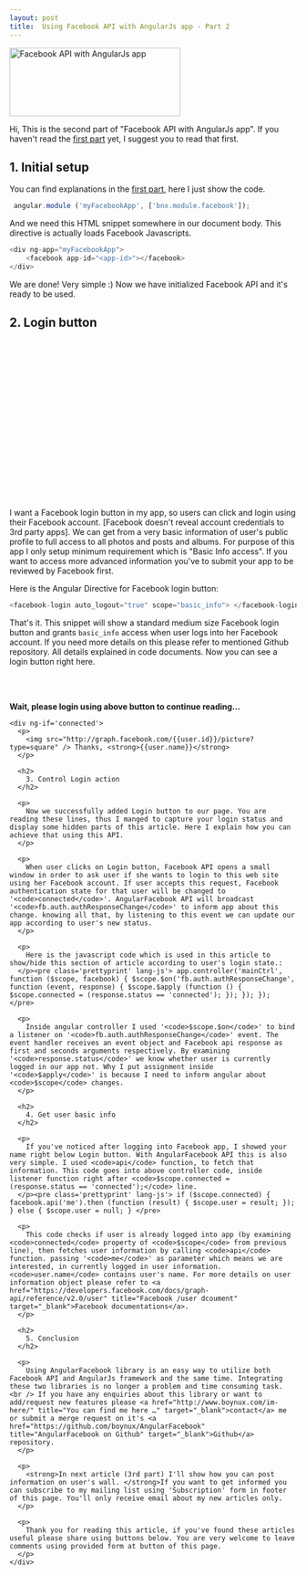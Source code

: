 ```yaml
---
layout: post
title:  Using Facebook API with AngularJs app - Part 2
---
```


[<img class="size-medium wp-image-845 aligncenter" title="AngularJS Facebook" alt="Facebook API with AngularJs app" src="http://www.boynux.com/wp-content/uploads/2014/03/angularjs-facebook-300x120.png" width="300" height="120" />][1]

Hi, This is the second part of "Facebook API with AngularJs app". If you haven't read the [first part][2] yet, I suggest you to read that first. 

## 1. Initial setup

You can find explanations in the <a href="http://www.boynux.com/facebook-api-with-angularjs-app-part-1/" title="Using Facebook API with AngularJs app – Part 1" target="_blank">first part</a>, here I just show the code. 

```javascript
 angular.module ('myFacebookApp', ['bnx.module.facebook']);
```

And we need this HTML snippet somewhere in our document body. This directive is actually loads Facebook Javascripts. 

```javascript
<div ng-app="myFacebookApp">
    <facebook app-id="<app-id>"></facebook>
</div>
```

We are done! Very simple :) Now we have initialized Facebook API and it's ready to be used.

<script src="//ajax.googleapis.com/ajax/libs/angularjs/1.2.15/angular.min.js"></script> 
<script src="{{ site.baseurl }}/javascripts/facebook.js"></script>

<script language="javascript">
var app = angular.module ('myFacebookApp', ['bnx.module.facebook']);
app.controller('mainCtrl', function ($scope, facebook) {
    $scope.$on('fb.auth.authResponseChange', function (event, response) {
        $scope.$apply (function () {
            $scope.connected = (response.status == 'connected');

            if ($scope.connected) {
                facebook.api ('me').then (function (result) {
                    $scope.user = result;
                });
            } else {
                $scope.user = null;
            }
        });
    });
});
</script> 

## 2. Login button

<script async src="//pagead2.googlesyndication.com/pagead/js/adsbygoogle.js"></script> 
<!-- Display Large Rectangle -->
<ins class="adsbygoogle" 
    style="display:inline-block;width:336px;height:280px" 
    data-ad-client="ca-pub-7360583392867579" 
    data-ad-slot="7819924448">
</ins> 
<script> (adsbygoogle = window.adsbygoogle || []).push({}); </script>

I want a Facebook login button in my app, so users can click and login using their Facebook account. [Facebook doesn't reveal account credentials to 3rd party apps]. We can get from a very basic information of user's public profile to full access to all photos and posts and albums. For purpose of this app I only setup minimum requirement which is "Basic Info access". If you want to access more advanced information you've to submit your app to be reviewed by Facebook first. 

Here is the Angular Directive for Facebook login button: 

```javascript
<facebook-login auto_logout="true" scope="basic_info"> </facebook-login>
```

That's it. This snippet will show a standard medium size Facebook login button and grants `basic_info` access when user logs into her Facebook account. If you need more details on this please refer to mentioned Github repository. All details explained in code documents. Now you can see a login button right here. 

<div ng-app="myFacebookApp">
  <facebook app-id="1491187207767298"></facebook> 
  <facebook-login scope="basic_info" auto_logout="true"></facebook-login> 
  <br /> <br /> 
  <div ng-controller='mainCtrl'>
    <div ng-if='!connected'>
      <p>
        <strong>Wait, please login using above button to continue reading...</strong>
      </p>
    </div>
    
    <div ng-if='connected'>
      <p>
        <img src="http://graph.facebook.com/{{user.id}}/picture?type=square" /> Thanks, <strong>{{user.name}}</strong>
      </p>
      
      <h2>
        3. Control Login action
      </h2>
      
      <p>
        Now we successfully added Login button to our page. You are reading these lines, thus I manged to capture your login status and display some hidden parts of this article. Here I explain how you can achieve that using this API.
      </p>
      
      <p>
        When user clicks on Login button, Facebook API opens a small window in order to ask user if she wants to login to this web site using her Facebook account. If user accepts this request, Facebook authentication state for that user will be changed to '<code>connected</code>'. AngularFacebook API will broadcast '<code>fb.auth.authResponseChange</code>' to inform app about this change. knowing all that, by listening to this event we can update our app according to user's new status.
      </p>
      
      <p>
        Here is the javascript code which is used in this article to show/hide this section of article according to user's login state.:
      </p><pre class='prettyprint' lang-js'> app.controller('mainCtrl', function ($scope, facebook) { $scope.$on('fb.auth.authResponseChange', function (event, response) { $scope.$apply (function () { $scope.connected = (response.status == 'connected'); }); }); }); </pre> 
      
      <p>
        Inside angular controller I used '<code>$scope.$on</code>' to bind a listener on '<code>fb.auth.authResponseChange</code>' event. The event handler receives an event object and Facebook api response as first and seconds arguments respectively. By examining '<code>response.status</code>' we know whether user is currently logged in our app not. Why I put assignment inside '<code>$apply</code>' is because I need to inform angular about <code>$scope</code> changes.
      </p>
      
      <h2>
        4. Get user basic info
      </h2>
      
      <p>
        If you've noticed after logging into Facebook app, I showed your name right below Login button. With AngularFacebook API this is also very simple. I used <code>api</code> function, to fetch that information. This code goes into above controller code, inside listener function right after <code>$scope.connected = (response.status == 'connected');</code> line.
      </p><pre class='prettyprint' lang-js'> if ($scope.connected) { facebook.api('me').then (function (result) { $scope.user = result; }); } else { $scope.user = null; } </pre> 
      
      <p>
        This code checks if user is already logged into app (by examining <code>connected</code> property of <code>$scope</code> from previous line), then fetches user information by calling <code>api</code> function. passing '<code>me</code>' as parameter which means we are interested, in currently logged in user information. <code>user.name</code> contains user's name. For more details on user information object please refer to <a href="https://developers.facebook.com/docs/graph-api/reference/v2.0/user" title="Facebook /user dcoument" target="_blank">Facebook documentations</a>.
      </p>
      
      <h2>
        5. Conclusion
      </h2>
      
      <p>
        Using AngularFacebook library is an easy way to utilize both Facebook API and AngularJs framework and the same time. Integrating these two libraries is no longer a problem and time consuming task. <br /> If you have any enquiries about this library or want to add/request new features please <a href="http://www.boynux.com/im-here/" title="You can find me here …" target="_blank">contact</a> me or submit a merge request on it's <a href="https://github.com/boynux/AngularFacebook" title="AngularFacebook on Github" target="_blank">Github</a> repository.
      </p>
      
      <p>
        <strong>In next article (3rd part) I'll show how you can post information on user's wall. </strong>If you want to get informed you can subscribe to my mailing list using 'Subscription' form in footer of this page. You'll only receive email about my new articles only.
      </p>
      
      <p>
        Thank you for reading this article, if you've found these articles useful please share using buttons below. You are very welcome to leave comments using provided form at button of this page.
      </p>
    </div>
  </div>
</div>

<!-- Responsive Display -->
<ins class="adsbygoogle" 
    style="display:block" 
    data-ad-client="ca-pub-7360583392867579" 
    data-ad-slot="4587256441" 
    data-ad-format="auto">
</ins> 
<script> (adsbygoogle = window.adsbygoogle || []).push({}); </script>

[1]: http://www.boynux.com/wp-content/uploads/2014/03/angularjs-facebook.png
[2]: http://www.boynux.com/facebook-api-with-angularjs-app-part-1/ "Using Facebook API with AngularJs app – Part 1"
